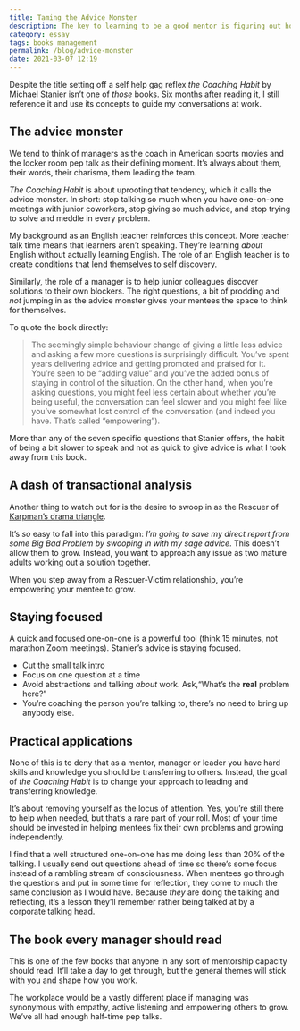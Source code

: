 ```yaml
---
title: Taming the Advice Monster
description: The key to learning to be a good mentor is figuring out how to listen and ask good questions. 
category: essay
tags: books management
permalink: /blog/advice-monster
date: 2021-03-07 12:19
---
```


Despite the title setting off a self help gag reflex *the Coaching Habit* by Michael Stanier isn’t one of *those* books. Six months after reading it, I still reference it and use its concepts to guide my conversations at work.

## The advice monster 

We tend to think of managers as the coach in American sports movies and the locker room pep talk as their defining moment. It’s always about them, their words, their charisma, them leading the team.

*The Coaching Habit* is about uprooting that tendency, which it calls the advice monster. In short: stop talking so much when you have one-on-one meetings with junior coworkers, stop giving so much advice, and stop trying to solve and meddle in every problem. 

My background as an English teacher reinforces this concept. More teacher talk time means that learners aren’t speaking. They’re learning *about* English without actually learning English. The role of an English teacher is to create conditions that lend themselves to self discovery. 

Similarly, the role of a manager is to help junior colleagues discover solutions to their own blockers. The right questions, a bit of prodding and *not* jumping in as the advice monster gives your mentees the space to think for themselves. 

To quote the book directly: 

> The seemingly simple behaviour change of giving a little less advice and asking a few more questions is surprisingly difficult. You’ve spent years delivering advice and getting promoted and praised for it. You’re seen to be “adding value” and you’ve the added bonus of staying in control of the situation. On the other hand, when you’re asking questions, you might feel less certain about whether you’re being useful, the conversation can feel slower and you might feel like you’ve somewhat lost control of the conversation (and indeed you have. That’s called “empowering”).

More than any of the seven specific questions that Stanier offers, the habit of being a bit slower to speak and not as quick to give advice is what I took away from this book. 

## A dash of transactional analysis 

Another thing to watch out for is the desire to swoop in as the Rescuer of [Karpman’s drama triangle](https://en.wikipedia.org/wiki/Karpman_drama_triangle). 

It’s *so* easy to fall into this paradigm: *I’m going to save my direct report from some Big Bad Problem by swooping in with my sage advice*. This doesn’t allow them to grow. Instead, you want to approach any issue as two mature adults working out a solution together.

When you step away from a Rescuer-Victim relationship, you’re empowering your mentee to grow.  

## Staying focused 

A quick and focused one-on-one is a powerful tool (think 15 minutes, not marathon Zoom meetings). Stanier’s advice is staying focused. 

* Cut the small talk intro 
* Focus on one question at a time
* Avoid abstractions and talking *about* work. Ask,“What’s the **real** problem here?”
* You’re coaching the person you’re talking to, there’s no need to bring up anybody else.
 

## Practical applications 

None of this is to deny that as a mentor, manager or leader you have hard skills and knowledge you should be transferring to others. Instead, the goal of *the Coaching Habit* is to change your approach to leading and transferring knowledge. 

It’s about removing yourself as the locus of attention. Yes, you’re still there to help when needed, but that’s a rare part of your roll. Most of your time should be invested in helping mentees fix their own problems and growing independently. 

I find that a well structured one-on-one has me doing less than 20% of the talking. I usually send out questions ahead of time so there’s some focus instead of a rambling stream of consciousness. When mentees go through the questions and put in some time for reflection, they come to much the same conclusion as I would have. Because *they* are doing the talking and reflecting, it’s a lesson they’ll remember rather being talked at by a corporate talking head. 

## The book every manager should read

This is one of the few books that anyone in any sort of mentorship capacity should read. It’ll take a day to get through, but the general themes will stick with you and shape how you work. 

The workplace would be a vastly different place if managing was synonymous with empathy, active listening and empowering others to grow. We’ve all had enough half-time pep talks. 